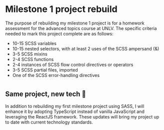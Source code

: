 # Milestone 1 project rebuild

The purpose of rebuilding my milestone 1 project is for a homework assessment for the advanced topics course at UNLV. The specific criteria needed to mark this project complete are as follows:

- 10-15 SCSS variables
- 10-15 nested selectors, with at least 2 uses of the SCSS ampersand (&)
- 3-5 SCSS mixins
- 2-4 SCSS functions
- 2-4 instances of SCSS flow control directives or operators
- 3-5 SCSS partial files, imported
- One of the SCSS error-handling directives

#

## Same project, new tech 💪

In addition to rebuilding my first milestone project using SASS, I will enhance it by adopting TypeScript instead of vanilla JavaScript and leveraging the ReactJS framework. These updates will bring my project up to date with current technology standards.
